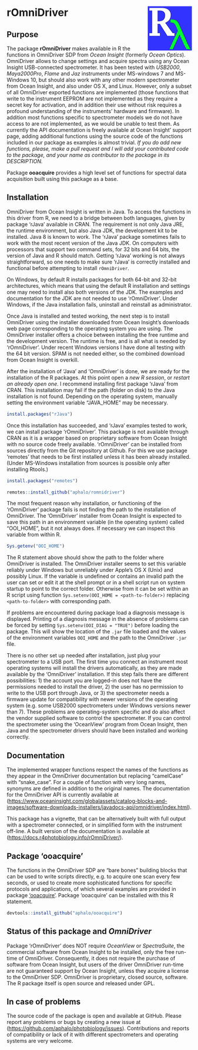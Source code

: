 
# rOmniDriver <img src="man/figures/logo.png" align="right" width="120" />

## Purpose

The package **rOmniDriver** makes available in R the functions in
OmniDriver SDP from *Ocean Insight* (formerly *Ocean Optics*).
OmniDriver allows to change settings and acquire spectra using any Ocean
Insight USB-connected spectrometer. It has been tested with *USB2000*,
*Maya2000Pro*, *Flame* and *Jaz* instruments under MS-windows 7 and
MS-Windows 10, but should also work with any other modern spectrometer
from Ocean Insight, and also under OS X, and Linux. However, only a
subset of all OmniDriver exported functions are implemented (those
functions that write to the instrument EEPROM are not implemented as
they require a secret key for activation, and in addition their use
without risk requires a profound understanding of the instruments’
hardware and firmware). In addition most functions specific to
spectrometer models we do not have access to are not implemented, as we
would be unable to test them. As currently the API documentation is
freely available at Ocean Insight’ support page, adding additional
functions using the source code of the functions included in our package
as examples is almost trivial. *If you do add new functions, please,
make a pull request and I will add your contributed code to the package,
and your name as contributor to the package in its DESCRIPTION.*

Package **ooacquire** provides a high level set of functions for
spectral data acquisition built using this package as a base.

## Installation

OmniDriver from Ocean Insight is written in Java. To access the
functions in this driver from R, we need to a bridge between both
languages, given by package ‘rJava’ available in CRAN. The requirement
is not only Java JRE, the runtime environment, but also Java JDK, the
development kit to be installed. Java 8 is known to work. The ‘rJava’
package sometimes fails to work with the most recent version of the Java
JDK. On computers with processors that support two command sets, for 32
bits and 64 bits, the version of Java and R should match. Getting
‘rJava’ working is not always straightforward, so one needs to make sure
‘rJava’ is correctly installed and functional before attempting to
install `rOmniDriver`.

On Windows, by default R installs packages for both 64-bit and 32-bit
architectures, which means that using the default R installation and
settings one may need to install also both versions of the JDK. The
examples and documentation for the JDK are not needed to use
‘rOmniDriver’. Under Windows, if the Java installation fails, uninstall
and reinstall as administrator.

Once Java is installed and tested working, the next step is to install
OmniDriver using the installer downloaded from Ocean Insight’s downloads
web page corresponding to the operating system you are using. The
OmniDriver installer offers a choice between installing the free runtime
and the development version. The runtime is free, and is all what is
needed by ‘rOmniDriver’. Under recent Windows versions I have done all
testing with the 64 bit version. SPAM is not needed either, so the
combined download from Ocean Insight is overkill.

After the installation of ‘Java’ and ‘OmniDriver’ is done, we are ready
for the installation of the R packages. At this point open a *new R
session*, or *restart an already open one*. I recommend installing first
package ‘rJava’ from CRAN. This installation may fail if the path
(folder on disk) to the Java installation is not found. Depending on the
operating system, manually setting the environment variable “JAVA\_HOME”
may be necessary.

``` r
install.packages("rJava")
```

Once this installation has succeeded, and ‘rJava’ examples tested to
work, we can install package ‘rOmniDriver’. This package is not
available through CRAN as it is a wrapper based on proprietary software
from Ocean Insight with no source code freely available. ‘rOmniDriver’
can be installed from sources directly from the Git repository at
Github. For this we use package ‘remotes’ that needs to be first
installed unless it has been already installed. (Under MS-Windows
installation from sources is possible only after installing Rtools.)

``` r
install.packages("remotes")
```

``` r
remotes::install_github("aphalo/romnidriver")
```

The most frequent reason why installation, or functioning of the
‘rOmniDriver’ package fails is not finding the path to the installation
of OmniDriver. The ‘OmniDriver’ installer from Ocean Insight is expected
to save this path in an environment variable (in the operating system)
called “OOI\_HOME”, but it not always does. If necessary we can inspect
this variable from within R.

``` r
Sys.getenv("OOI_HOME")
```

The R statement above should show the path to the folder where
OmniDriver is installed. The OmniDriver installer seems to set this
variable reliably under Windows but unreliably under Apple’s OS X (Unix)
and possibly Linux. If the variable is undefined or contains an invalid
path the user can set or edit it at the shell prompt or in a shell
script run on system startup to point to the correct folder. Otherwise
from it can be set within an R script using function
`Sys.setenv(OOI_HOME = <path-to-folder>)` replacing `<path-to-folder>`
with corresponding path.

If problems are encountered during package load a diagnosis message is
displayed. Printing of a diagnosis message in the absence of problems
can be forced by setting `Sys.setenv(OOI_DIAG = "TRUE")` before loading
the package. This will show the location of the `.jar` file loaded and
the values of the environment variables `OOI_HOME` and the path to the
OmniDriver `.jar` file.

There is no other set up needed after installation, just plug your
spectrometer to a USB port. The first time you connect an instrument
most operating systems will install the drivers automatically, as they
are made available by the ‘OmniDriver’ installation. If this step fails
there are different possibilities: 1) the account you are logged-in does
not have the permissions needed to install the driver, 2) the user has
no permission to write to the USB port through Java, or 3) the
spectrometer needs a firmware update for compatibility with newer
versions of the operating system (e.g. some USB2000 spectrometers under
Windows versions newer than 7). These problems are operating-system
specific and do also affect the vendor supplied software to control the
spectrometer. If you can control the spectrometer using the ‘OceanView’
program from Ocean Insight, then Java and the spectrometer drivers
should have been installed and working correctly.

## Documentation

The implemented wrapper functions respect the names of the functions as
they appear in the OmniDriver documentation but replacing “camelCase”
with “snake\_case”. For a couple of function with very long names,
synonyms are defined in addition to the original names. The
documentation for the OmniDriver API is currently available at
(<https://www.oceaninsight.com/globalassets/catalog-blocks-and-images/software-downloads-installers/javadocs-api/omnidriver/index.html>).

This package has a vignette, that can be alternatively built with full
output with a spectrometer connected, or in simplified form with the
instrument off-line. A built version of the documentation is available
at (<https://docs.r4photobiology.info/rOmniDriver/>).

## Package ‘ooacquire’

The functions in the OmniDriver SDP are “bare bones” building blocks
that can be used to write scripts directly, e.g. to acquire one scan
every few seconds, or used to create more sophisticated functions for
specific protocols and applications, of which several examples are
provided in package
[‘ooacquire’](https://docs.r4photobiology.info/ooacquire/). Package
‘ooacquire’ can be installed with this R statement.

``` r
devtools::install_github("aphalo/ooacquire")
```

## Status of this package and *OmniDriver*

Package ‘rOmniDriver’ does NOT require *OceanView* or *SpectraSuite*,
the commercial software from Ocean Insight to be installed, only the
free run-time of OmniDriver. Consequently, it does not require the
purchase of software from Ocean Insight, but users of the driver
OmniDriver run-time are not guaranteed support by Ocean Insight, unless
they acquire a license to the OmniDriver SDP. OmniDriver is proprietary,
closed source, software. The R package itself is open source and
released under GPL.

## In case of problems

The source code of the package is open and available at GitHub. Please
report any problems or bugs by creating a new issue at
(<https://github.com/aphalo/photobiology/issues>). Contributions and
reports of compatibility or lack of it with different spectrometers and
operating systems are very welcome.
